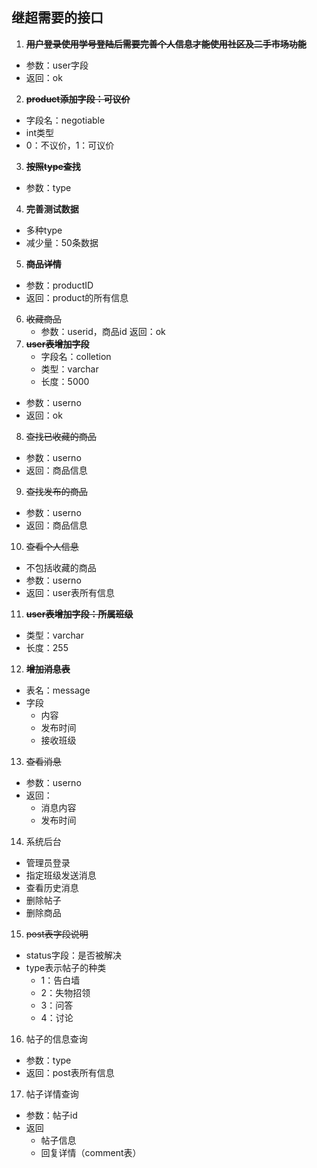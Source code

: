 ## 继超需要的接口

1. ~~**用户登录使用学号登陆后需要完善个人信息才能使用社区及二手市场功能**~~
  - 参数：user字段
  - 返回：ok
2. ~~**product添加字段：可议价**~~
  - 字段名：negotiable
  - int类型
  - 0：不议价，1：可议价
3. ~~**按照type查找**~~
  - 参数：type
4. **完善测试数据**
  - 多种type
  - 减少量：50条数据
5. ~~**商品详情**~~
  - 参数：productID
  - 返回：product的所有信息
6. ~~收藏商品~~
    - 参数：userid，商品id
    返回：ok
7. ~~**user表增加字段**~~
    - 字段名：colletion
    - 类型：varchar
    - 长度：5000
  - 参数：userno
  - 返回：ok 
8. ~~查找已收藏的商品~~
  - 参数：userno
  - 返回：商品信息
9. ~~查找发布的商品~~
  - 参数：userno
  - 返回：商品信息
10. ~~查看个人信息~~
  - 不包括收藏的商品 
  - 参数：userno
  - 返回：user表所有信息
11. ~~**user表增加字段：所属班级**~~
  - 类型：varchar
  - 长度：255
12. ~~**增加消息表**~~
  - 表名：message
  - 字段
    - 内容
    - 发布时间
    - 接收班级
13. ~~查看消息~~
  - 参数：userno
  - 返回：
    - 消息内容
    - 发布时间 
14. 系统后台
  - 管理员登录
  - 指定班级发送消息
  - 查看历史消息
  - 删除帖子
  - 删除商品
15. ~~post表字段说明~~
  - status字段：是否被解决
  - type表示帖子的种类
    - 1：告白墙 
    - 2：失物招领 
    - 3：问答 
    - 4：讨论
16. 帖子的信息查询
  - 参数：type
  - 返回：post表所有信息
17. 帖子详情查询
  - 参数：帖子id
  - 返回
    - 帖子信息
    - 回复详情（comment表）
